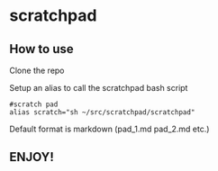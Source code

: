 # scratchpad 

## How to use 

Clone the repo

Setup an alias to call the scratchpad bash script

```
#scratch pad
alias scratch="sh ~/src/scratchpad/scratchpad"
```

Default format is markdown (pad_1.md pad_2.md etc.)


## ENJOY!
